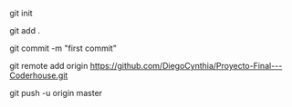 git init

git add .

git commit -m "first commit"

git remote add origin https://github.com/DiegoCynthia/Proyecto-Final---Coderhouse.git

git push -u origin master
